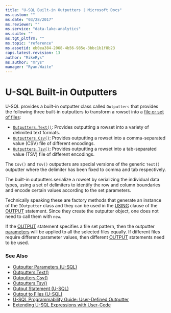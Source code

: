 ```yaml
---
title: "U-SQL Built-in Outputters | Microsoft Docs"
ms.custom: ""
ms.date: "03/28/2017"
ms.reviewer: ""
ms.service: "data-lake-analytics"
ms.suite: ""
ms.tgt_pltfrm: ""
ms.topic: "reference"
ms.assetid: eb0ea384-2068-4b56-985e-3bbc1b1f8b23
caps.latest.revision: 13
author: "MikeRys"
ms.author: "mrys"
manager: "Ryan.Waite"
---
```

# U-SQL Built-in Outputters
U-SQL provides a built-in outputter class called `Outputters` that provides the following three built-in outputters to transform a rowset into a [file or set of files](output-to-files-u-sql.md):    
-   [`Outputters.Text()`](outputters-text.md): Provides outputting a rowset into a variety of delimited text formats.    
-   [`Outputters.Csv()`](outputters-csv.md): Provides outputting a rowset into a comma-separated value (CSV) file of different encodings.   
-   [`Outputters.Tsv()`](outputters-tsv.md): Provides outputting a rowset into a tab-separated value (TSV) file of different encodings.  
  
The `Csv()` and `Tsv()` outputters are special versions of the generic `Text()` outputter where the delimiter has been fixed to comma and tab respectively.  
  
The built-in outputters serialize a rowset by serializing the individual data types, using a set of delimiters to identify the row and column boundaries and encode certain values according to the set parameters.  
  
Technically speaking these are factory methods that generate an instance of the `IOutputter` class and they can be used in the [USING](output-statement-u-sql.md#us_cla) clause of the [OUTPUT](output-statement-u-sql.md) statement. Since they create the outputter object, one does not need to call them with `new`.  
 
If the [OUTPUT](output-statement-u-sql.md) statement specifies a file set pattern, then the outputter [parameters](outputter-parameters-u-sql.md) will be applied to all the selected files equally. If different files require different parameter values, then different [OUTPUT](output-statement-u-sql.md)  statements need to be used.   
  
### See Also 
* [Outputter Parameters (U-SQL)](outputter-parameters-u-sql.md)
* [Outputters.Text()](outputters-text.md) 
* [Outputters.Csv()](outputters-csv.md) 
* [Outputters.Tsv()](outputters-tsv.md)  
* [Output Statement (U-SQL)](output-statement-u-sql.md)
* [Output to Files (U-SQL)](output-to-files-u-sql.md)
* [U-SQL Programmability Guide: User-Defined Outputter](https://docs.microsoft.com/azure/data-lake-analytics/data-lake-analytics-u-sql-programmability-guide#user-defined-outputter)
* [Extending U-SQL Expressions with User-Code](extending-u-sql-expressions-with-user-code.md)  

